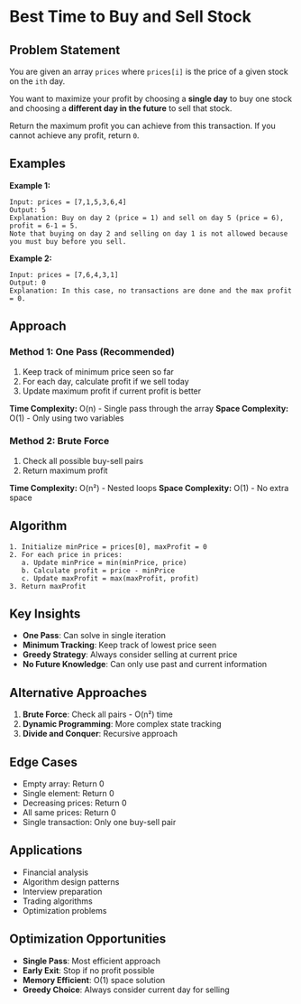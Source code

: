 # Best Time to Buy and Sell Stock

## Problem Statement

You are given an array `prices` where `prices[i]` is the price of a given stock on the `ith` day.

You want to maximize your profit by choosing a **single day** to buy one stock and choosing a **different day in the future** to sell that stock.

Return the maximum profit you can achieve from this transaction. If you cannot achieve any profit, return `0`.

## Examples

**Example 1:**
```
Input: prices = [7,1,5,3,6,4]
Output: 5
Explanation: Buy on day 2 (price = 1) and sell on day 5 (price = 6), profit = 6-1 = 5.
Note that buying on day 2 and selling on day 1 is not allowed because you must buy before you sell.
```

**Example 2:**
```
Input: prices = [7,6,4,3,1]
Output: 0
Explanation: In this case, no transactions are done and the max profit = 0.
```

## Approach

### Method 1: One Pass (Recommended)
1. Keep track of minimum price seen so far
2. For each day, calculate profit if we sell today
3. Update maximum profit if current profit is better

**Time Complexity:** O(n) - Single pass through the array
**Space Complexity:** O(1) - Only using two variables

### Method 2: Brute Force
1. Check all possible buy-sell pairs
2. Return maximum profit

**Time Complexity:** O(n²) - Nested loops
**Space Complexity:** O(1) - No extra space

## Algorithm

```
1. Initialize minPrice = prices[0], maxProfit = 0
2. For each price in prices:
   a. Update minPrice = min(minPrice, price)
   b. Calculate profit = price - minPrice
   c. Update maxProfit = max(maxProfit, profit)
3. Return maxProfit
```

## Key Insights

- **One Pass**: Can solve in single iteration
- **Minimum Tracking**: Keep track of lowest price seen
- **Greedy Strategy**: Always consider selling at current price
- **No Future Knowledge**: Can only use past and current information

## Alternative Approaches

1. **Brute Force**: Check all pairs - O(n²) time
2. **Dynamic Programming**: More complex state tracking
3. **Divide and Conquer**: Recursive approach

## Edge Cases

- Empty array: Return 0
- Single element: Return 0
- Decreasing prices: Return 0
- All same prices: Return 0
- Single transaction: Only one buy-sell pair

## Applications

- Financial analysis
- Algorithm design patterns
- Interview preparation
- Trading algorithms
- Optimization problems

## Optimization Opportunities

- **Single Pass**: Most efficient approach
- **Early Exit**: Stop if no profit possible
- **Memory Efficient**: O(1) space solution
- **Greedy Choice**: Always consider current day for selling
